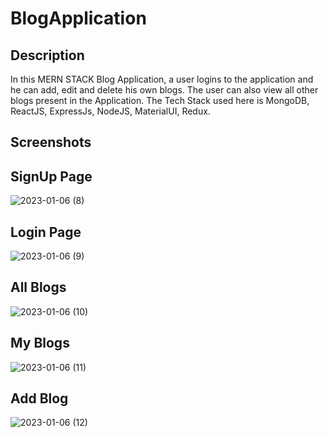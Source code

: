 # BlogApplication

Description
-----------

In this MERN STACK Blog Application, a user logins to the application and he can add, edit and delete his own blogs. The user can also view all other blogs present in the Application. The Tech Stack used here is MongoDB, ReactJS, ExpressJs, NodeJS, MaterialUI, Redux.


Screenshots
-----------


**SignUp Page**
-----------

![2023-01-06 (8)](https://user-images.githubusercontent.com/83487694/211128951-f4af574c-ded3-449c-b10f-79063b92ff49.png)



**Login Page**
-----------

![2023-01-06 (9)](https://user-images.githubusercontent.com/83487694/211129018-ff9bcaac-76ad-474b-bab9-8f9a604471b3.png)



**All Blogs**
-----------

![2023-01-06 (10)](https://user-images.githubusercontent.com/83487694/211129099-d3552625-d186-4275-979d-7e9ff4f8597a.png)



**My Blogs**
-----------

![2023-01-06 (11)](https://user-images.githubusercontent.com/83487694/211129128-7a9ef36e-a77d-4f62-aec0-ef2dd4834978.png)



**Add Blog**
-----------

![2023-01-06 (12)](https://user-images.githubusercontent.com/83487694/211129144-4aec0ee2-1f0b-46de-91d8-f844edecd36a.png)

